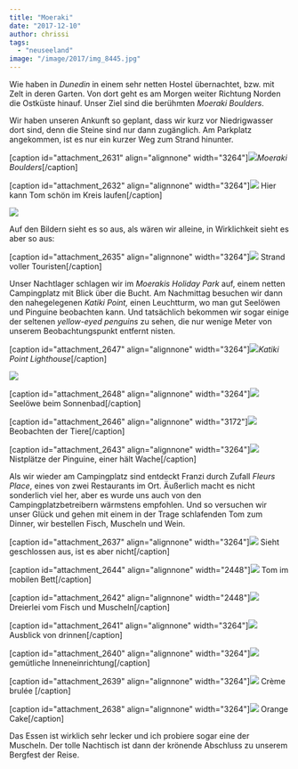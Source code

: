 ```yaml
---
title: "Moeraki"
date: "2017-12-10"
author: chrissi
tags: 
  - "neuseeland"
image: "/image/2017/img_8445.jpg"
---
```


Wie haben in _Dunedin_ in einem sehr netten Hostel übernachtet, bzw. mit Zelt in deren Garten. Von dort geht es am Morgen weiter Richtung Norden die Ostküste hinauf. Unser Ziel sind die berühmten _Moeraki Boulders_.

Wir haben unseren Ankunft so geplant, dass wir kurz vor Niedrigwasser dort sind, denn die Steine sind nur dann zugänglich. Am Parkplatz angekommen, ist es nur ein kurzer Weg zum Strand hinunter.

\[caption id="attachment\_2631" align="alignnone" width="3264"\]![](images/img_8335.jpg)_Moeraki Boulders_\[/caption\]

\[caption id="attachment\_2632" align="alignnone" width="3264"\]![](images/img_8346.jpg) Hier kann Tom schön im Kreis laufen\[/caption\]

![](images/img_8358.jpg)

Auf den Bildern sieht es so aus, als wären wir alleine, in Wirklichkeit sieht es aber so aus:

\[caption id="attachment\_2635" align="alignnone" width="3264"\]![](images/img_8354.jpg) Strand voller Touristen\[/caption\]

Unser Nachtlager schlagen wir im _Moerakis Holiday Park_ auf, einem netten Campingplatz mit Blick über die Bucht. Am Nachmittag besuchen wir dann den nahegelegenen _Katiki Point,_ einen Leuchtturm, wo man gut Seelöwen und Pinguine beobachten kann. Und tatsächlich bekommen wir sogar einige der seltenen _yellow-eyed penguins_ zu sehen, die nur wenige Meter von unserem Beobachtungspunkt entfernt nisten.

\[caption id="attachment\_2647" align="alignnone" width="3264"\]![](images/img_8363.jpg)_Katiki Point Lighthouse_\[/caption\]

![](images/img_8455.jpg)

\[caption id="attachment\_2648" align="alignnone" width="3264"\]![](images/img_8446.jpg) Seelöwe beim Sonnenbad\[/caption\]

\[caption id="attachment\_2646" align="alignnone" width="3172"\]![](images/img_8445.jpg) Beobachten der Tiere\[/caption\]

\[caption id="attachment\_2643" align="alignnone" width="3264"\]![](images/img_8399.jpg) Nistplätze der Pinguine, einer hält Wache\[/caption\]

Als wir wieder am Campingplatz sind entdeckt Franzi durch Zufall _Fleurs Place_, eines von zwei Restaurants im Ort. Äußerlich macht es nicht sonderlich viel her, aber es wurde uns auch von den Campingplatzbetreibern wärmstens empfohlen. Und so versuchen wir unser Glück und gehen mit einem in der Trage schlafenden Tom zum Dinner, wir bestellen Fisch, Muscheln und Wein.

\[caption id="attachment\_2637" align="alignnone" width="3264"\]![](images/img_8479.jpg) Sieht geschlossen aus, ist es aber nicht\[/caption\]

\[caption id="attachment\_2644" align="alignnone" width="2448"\]![](images/img_8489.jpg) Tom im mobilen Bett\[/caption\]

\[caption id="attachment\_2642" align="alignnone" width="2448"\]![](images/img_8493.jpg) Dreierlei vom Fisch und Muscheln\[/caption\]

\[caption id="attachment\_2641" align="alignnone" width="3264"\]![](images/img_8498.jpg) Ausblick von drinnen\[/caption\]

\[caption id="attachment\_2640" align="alignnone" width="3264"\]![](images/img_8495.jpg) gemütliche Inneneinrichtung\[/caption\]

\[caption id="attachment\_2639" align="alignnone" width="3264"\]![](images/img_8499.jpg) Crème brulée \[/caption\]

\[caption id="attachment\_2638" align="alignnone" width="3264"\]![](images/img_8500.jpg) Orange Cake\[/caption\]

Das Essen ist wirklich sehr lecker und ich probiere sogar eine der Muscheln. Der tolle Nachtisch ist dann der krönende Abschluss zu unserem Bergfest der Reise.
